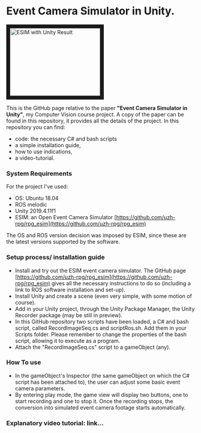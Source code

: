 # Event Camera Simulator in Unity.

<a href="http://www.youtube.com/watch?feature=player_embedded&v=1BFku9M3MiU
" target="_blank"><img src="http://img.youtube.com/vi/1BFku9M3MiU/0.jpg" 
alt="ESIM with Unity Result" width="240" height="180" border="10" /></a>

This is the GitHub page relative to the paper **"Event Camera Simulator in Unity"**, my Computer Vision course project. A copy of the paper can be found in this repository, it provides all the details of the project. In this repository you can find:

- code: the necessary C# and bash scripts
- a simple installation guide,
- how to use indications,
- a video-tutorial.

### System Requirements

For the project I've used:

- OS: Ubuntu 18.04
- ROS melodic
- Unity 2019.4.11f1
- ESIM: an Open Event Camera Simulator [https://github.com/uzh-rpg/rpg_esim](https://github.com/uzh-rpg/rpg_esim)

The OS and ROS version decision was imposed by ESIM, since these are the latest versions supported by the software.

### Setup process/ installation guide

- Install and try out the ESIM event camera simulator. The GitHub page [https://github.com/uzh-rpg/rpg_esim](https://github.com/uzh-rpg/rpg_esim) gives all the necessary instructions to do so (including a link to ROS software installation and set-up).
- Install Unity and create a scene (even very simple, with some motion of course).
- Add in your Unity project, through the Unity Package Manager, the Unity Recorder package (may be still in preview).
- In this GitHub repository two scripts have been loaded, a C# and bash script, called RecordImageSeq.cs and scriptRos.sh. Add them in your Scripts folder. Please remember to change the properties of the bash script, allowing it to execute as a program.
- Attach the "RecordImageSeq.cs" script to a gameObject (any).

### How To use

- In the gameObject's Inspector (the same gameObject on which the C# script has been attached to), the user can adjust some basic event camera parameters.
- By entering play mode, the game view will display two buttons, one to start recording and one to stop it. Once the recording stops, the conversion into simulated event camera footage starts automatically.

### Explanatory video tutorial: link...
